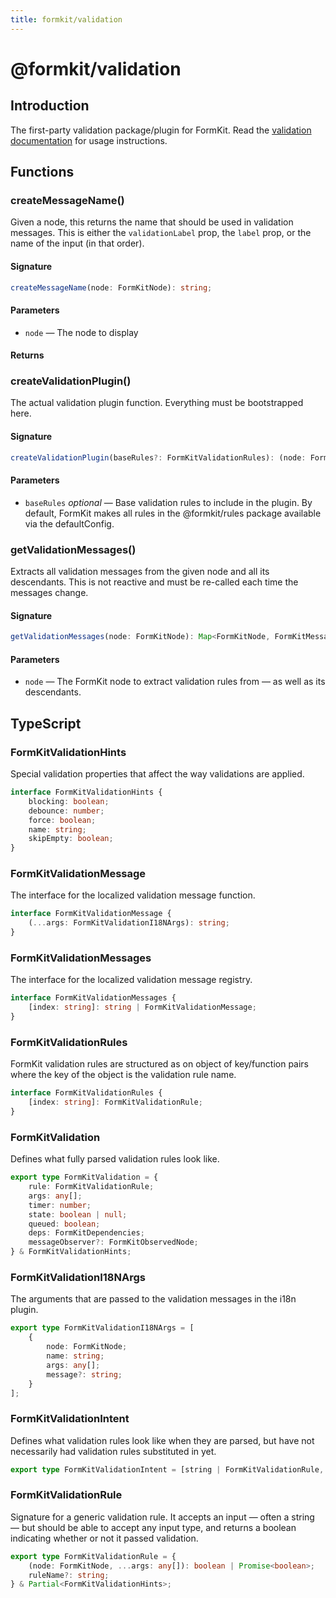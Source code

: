 ```yaml
---
title: formkit/validation
---
```


# @formkit/validation


## Introduction

The first-party validation package/plugin for FormKit. Read the [validation documentation](https://formkit.com/essentials/validation) for usage instructions.

## Functions

### createMessageName()

Given a node, this returns the name that should be used in validation messages. This is either the `validationLabel` prop, the `label` prop, or the name of the input (in that order).

#### Signature


```typescript
createMessageName(node: FormKitNode): string;
```

#### Parameters

- `node` — The node to display

#### Returns

### createValidationPlugin()

The actual validation plugin function. Everything must be bootstrapped here.

#### Signature


```typescript
createValidationPlugin(baseRules?: FormKitValidationRules): (node: FormKitNode) => void;
```

#### Parameters

- `baseRules` *optional* — Base validation rules to include in the plugin. By default, FormKit makes all rules in the @formkit/rules package available via the defaultConfig.

### getValidationMessages()

Extracts all validation messages from the given node and all its descendants. This is not reactive and must be re-called each time the messages change.

#### Signature


```typescript
getValidationMessages(node: FormKitNode): Map<FormKitNode, FormKitMessage[]>;
```

#### Parameters

- `node` — The FormKit node to extract validation rules from — as well as its descendants.

## TypeScript

### FormKitValidationHints

Special validation properties that affect the way validations are applied.


```typescript
interface FormKitValidationHints {
    blocking: boolean;
    debounce: number;
    force: boolean;
    name: string;
    skipEmpty: boolean;
}
```

### FormKitValidationMessage

The interface for the localized validation message function.


```typescript
interface FormKitValidationMessage {
    (...args: FormKitValidationI18NArgs): string;
}
```

### FormKitValidationMessages

The interface for the localized validation message registry.


```typescript
interface FormKitValidationMessages {
    [index: string]: string | FormKitValidationMessage;
}
```

### FormKitValidationRules

FormKit validation rules are structured as on object of key/function pairs where the key of the object is the validation rule name.


```typescript
interface FormKitValidationRules {
    [index: string]: FormKitValidationRule;
}
```

### FormKitValidation

Defines what fully parsed validation rules look like.


```typescript
export type FormKitValidation = {
    rule: FormKitValidationRule;
    args: any[];
    timer: number;
    state: boolean | null;
    queued: boolean;
    deps: FormKitDependencies;
    messageObserver?: FormKitObservedNode;
} & FormKitValidationHints;
```

### FormKitValidationI18NArgs

The arguments that are passed to the validation messages in the i18n plugin.


```typescript
export type FormKitValidationI18NArgs = [
    {
        node: FormKitNode;
        name: string;
        args: any[];
        message?: string;
    }
];
```

### FormKitValidationIntent

Defines what validation rules look like when they are parsed, but have not necessarily had validation rules substituted in yet.


```typescript
export type FormKitValidationIntent = [string | FormKitValidationRule, ...any[]];
```

### FormKitValidationRule

Signature for a generic validation rule. It accepts an input — often a string — but should be able to accept any input type, and returns a boolean indicating whether or not it passed validation.


```typescript
export type FormKitValidationRule = {
    (node: FormKitNode, ...args: any[]): boolean | Promise<boolean>;
    ruleName?: string;
} & Partial<FormKitValidationHints>;
```